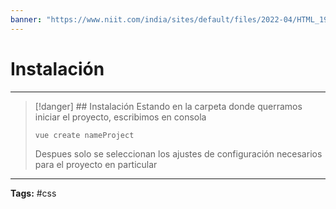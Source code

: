 ```yaml
---
banner: "https://www.niit.com/india/sites/default/files/2022-04/HTML_1920x565px.jpg"
---
```


# Instalación
<hr> 

> [!danger] ## Instalación
> Estando en la carpeta donde querramos iniciar el proyecto, escribimos en consola
> 
> ```
> vue create nameProject
> ```
> Despues solo se seleccionan los ajustes de configuración necesarios para el proyecto en particular
<hr>
<b>Tags:</b> #css 